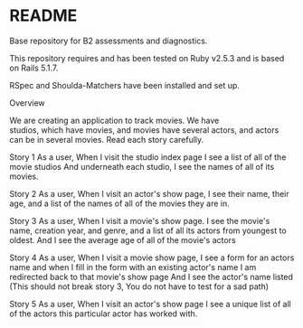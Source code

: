 # README

Base repository for B2 assessments and diagnostics.

This repository requires and has been tested on Ruby v2.5.3 and is based on Rails 5.1.7.

RSpec and Shoulda-Matchers have been installed and set up.

Overview

We are creating an application to track movies. We have  
studios, which have movies, and movies have several actors,
and actors can be in several movies.
Read each story carefully.

Story 1
As a user,
When I visit the studio index page
I see a list of all of the movie studios
And underneath each studio, I see the names
of all of its movies.

Story 2
As a user,
When I visit an actor's show page,
I see their name, their age, and a list of the
names of all of the movies they are in.

Story 3
As a user,
When I visit a movie's show page.
I see the movie's name, creation year, and genre,
and a list of all its actors from youngest to oldest.
And I see the average age of all of the movie's actors

Story 4
As a user,
When I visit a movie show page,
I see a form for an actors name
and when I fill in the form with an existing
actor's name
I am redirected back to that movie's show page
And I see the actor's name listed
(This should not break story 3, You do not have
to test for a sad path)

Story 5
As a user,
When I visit an actor's show page
I see a unique list of all of the actors this
particular actor has worked with.
